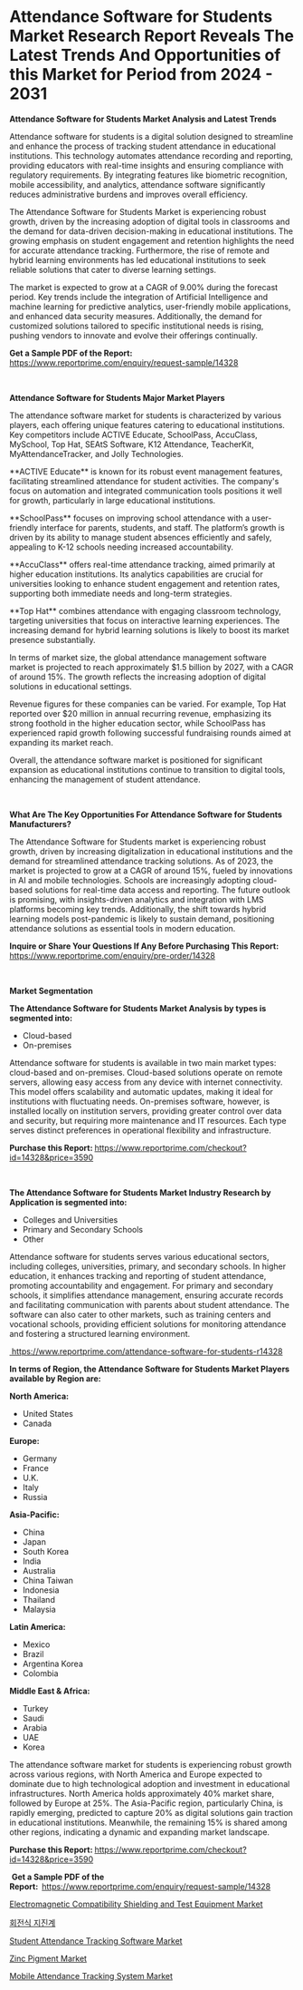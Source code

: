 <p><h1>Attendance Software for Students Market Research Report Reveals The Latest Trends And Opportunities of this Market for Period from 2024 - 2031</h1></p><p><strong>Attendance Software for Students Market Analysis and Latest Trends</strong></p>
<p><p>Attendance software for students is a digital solution designed to streamline and enhance the process of tracking student attendance in educational institutions. This technology automates attendance recording and reporting, providing educators with real-time insights and ensuring compliance with regulatory requirements. By integrating features like biometric recognition, mobile accessibility, and analytics, attendance software significantly reduces administrative burdens and improves overall efficiency.</p><p>The Attendance Software for Students Market is experiencing robust growth, driven by the increasing adoption of digital tools in classrooms and the demand for data-driven decision-making in educational institutions. The growing emphasis on student engagement and retention highlights the need for accurate attendance tracking. Furthermore, the rise of remote and hybrid learning environments has led educational institutions to seek reliable solutions that cater to diverse learning settings.</p><p>The market is expected to grow at a CAGR of 9.00% during the forecast period. Key trends include the integration of Artificial Intelligence and machine learning for predictive analytics, user-friendly mobile applications, and enhanced data security measures. Additionally, the demand for customized solutions tailored to specific institutional needs is rising, pushing vendors to innovate and evolve their offerings continually.</p></p>
<p><strong>Get a Sample PDF of the Report:&nbsp;</strong> <a href="https://www.reportprime.com/enquiry/request-sample/14328">https://www.reportprime.com/enquiry/request-sample/14328</a></p>
<p>&nbsp;</p>
<p><strong>Attendance Software for Students Major Market Players</strong></p>
<p><p>The attendance software market for students is characterized by various players, each offering unique features catering to educational institutions. Key competitors include ACTIVE Educate, SchoolPass, AccuClass, MySchool, Top Hat, SEAtS Software, K12 Attendance, TeacherKit, MyAttendanceTracker, and Jolly Technologies.</p><p>**ACTIVE Educate** is known for its robust event management features, facilitating streamlined attendance for student activities. The company's focus on automation and integrated communication tools positions it well for growth, particularly in large educational institutions.</p><p>**SchoolPass** focuses on improving school attendance with a user-friendly interface for parents, students, and staff. The platform’s growth is driven by its ability to manage student absences efficiently and safely, appealing to K-12 schools needing increased accountability.</p><p>**AccuClass** offers real-time attendance tracking, aimed primarily at higher education institutions. Its analytics capabilities are crucial for universities looking to enhance student engagement and retention rates, supporting both immediate needs and long-term strategies.</p><p>**Top Hat** combines attendance with engaging classroom technology, targeting universities that focus on interactive learning experiences. The increasing demand for hybrid learning solutions is likely to boost its market presence substantially.</p><p>In terms of market size, the global attendance management software market is projected to reach approximately $1.5 billion by 2027, with a CAGR of around 15%. The growth reflects the increasing adoption of digital solutions in educational settings.</p><p>Revenue figures for these companies can be varied. For example, Top Hat reported over $20 million in annual recurring revenue, emphasizing its strong foothold in the higher education sector, while SchoolPass has experienced rapid growth following successful fundraising rounds aimed at expanding its market reach.</p><p>Overall, the attendance software market is positioned for significant expansion as educational institutions continue to transition to digital tools, enhancing the management of student attendance.</p></p>
<p>&nbsp;</p>
<p><strong>What Are The Key Opportunities For Attendance Software for Students Manufacturers?</strong></p>
<p><p>The Attendance Software for Students market is experiencing robust growth, driven by increasing digitalization in educational institutions and the demand for streamlined attendance tracking solutions. As of 2023, the market is projected to grow at a CAGR of around 15%, fueled by innovations in AI and mobile technologies. Schools are increasingly adopting cloud-based solutions for real-time data access and reporting. The future outlook is promising, with insights-driven analytics and integration with LMS platforms becoming key trends. Additionally, the shift towards hybrid learning models post-pandemic is likely to sustain demand, positioning attendance solutions as essential tools in modern education.</p></p>
<p><strong>Inquire or Share Your Questions If Any Before Purchasing This Report:</strong> <a href="https://www.reportprime.com/enquiry/pre-order/14328">https://www.reportprime.com/enquiry/pre-order/14328</a></p>
<p>&nbsp;</p>
<p><strong>Market Segmentation</strong></p>
<p><strong>The Attendance Software for Students Market Analysis by types is segmented into:</strong></p>
<p><ul><li>Cloud-based</li><li>On-premises</li></ul></p>
<p><p>Attendance software for students is available in two main market types: cloud-based and on-premises. Cloud-based solutions operate on remote servers, allowing easy access from any device with internet connectivity. This model offers scalability and automatic updates, making it ideal for institutions with fluctuating needs. On-premises software, however, is installed locally on institution servers, providing greater control over data and security, but requiring more maintenance and IT resources. Each type serves distinct preferences in operational flexibility and infrastructure.</p></p>
<p><strong>Purchase this Report:&nbsp;</strong><a href="https://www.reportprime.com/checkout?id=14328&price=3590">https://www.reportprime.com/checkout?id=14328&price=3590</a></p>
<p>&nbsp;</p>
<p><strong>The Attendance Software for Students Market Industry Research by Application is segmented into:</strong></p>
<p><ul><li>Colleges and Universities</li><li>Primary and Secondary Schools</li><li>Other</li></ul></p>
<p><p>Attendance software for students serves various educational sectors, including colleges, universities, primary, and secondary schools. In higher education, it enhances tracking and reporting of student attendance, promoting accountability and engagement. For primary and secondary schools, it simplifies attendance management, ensuring accurate records and facilitating communication with parents about student attendance. The software can also cater to other markets, such as training centers and vocational schools, providing efficient solutions for monitoring attendance and fostering a structured learning environment.</p></p>
<p><a href="https://www.reportprime.com/attendance-software-for-students-r14328">&nbsp;https://www.reportprime.com/attendance-software-for-students-r14328</a></p>
<p><strong>In terms of Region, the Attendance Software for Students Market Players available by Region are:</strong></p>
<p>
    <p> <strong> North America: </strong>
        <ul>
            <li>United States</li>
            <li>Canada</li>
        </ul>
        </p> 
    <p> <strong> Europe: </strong>
        <ul>
            <li>Germany</li>
            <li>France</li>
            <li>U.K.</li>
            <li>Italy</li>
            <li>Russia</li>
        </ul>
        </p> 
    <p> <strong> Asia-Pacific: </strong>
        <ul>
            <li>China</li>
            <li>Japan</li>
            <li>South Korea</li>
            <li>India</li>
            <li>Australia</li>
            <li>China Taiwan</li>
            <li>Indonesia</li>
            <li>Thailand</li>
            <li>Malaysia</li>
        </ul>
        </p> 
    <p> <strong> Latin America: </strong>
        <ul>
            <li>Mexico</li>
            <li>Brazil</li>
            <li>Argentina Korea</li>
            <li>Colombia</li>
        </ul>
        </p> 
    <p> <strong> Middle East & Africa: </strong>
        <ul>
            <li>Turkey</li>
            <li>Saudi</li>
            <li>Arabia</li>
            <li>UAE</li>
            <li>Korea</li>
        </ul>
    </p>
    </p>
<p><p>The attendance software market for students is experiencing robust growth across various regions, with North America and Europe expected to dominate due to high technological adoption and investment in educational infrastructures. North America holds approximately 40% market share, followed by Europe at 25%. The Asia-Pacific region, particularly China, is rapidly emerging, predicted to capture 20% as digital solutions gain traction in educational institutions. Meanwhile, the remaining 15% is shared among other regions, indicating a dynamic and expanding market landscape.</p></p>
<p><strong>Purchase this Report: </strong><a href="https://www.reportprime.com/checkout?id=14328&price=3590">https://www.reportprime.com/checkout?id=14328&price=3590</a></p>
<p>&nbsp;<strong>Get a Sample PDF of the Report:&nbsp;&nbsp;</strong><a href="https://www.reportprime.com/enquiry/request-sample/14328">https://www.reportprime.com/enquiry/request-sample/14328</a></p>
<p><strong></strong></p>
<p><p><a href="https://medium.com/@kaceyrath_40350/the-electromagnetic-compatibility-shielding-and-test-equipment-market-decisions-are-mostly-driven-71cb04595682">Electromagnetic Compatibility Shielding and Test Equipment Market</a></p><p><a href="https://medium.com/@chungcameron76/%EC%84%B8%EA%B3%84-rotational-seismometers-market-%EC%9D%80-2024%EC%97%90%EC%84%9C-2031%EB%A1%9C-%EC%97%B0%ED%8F%89%EA%B7%A0-%EC%A6%9D%EA%B0%80%EC%9C%A8%EC%9D%84-%EB%B3%B4%EC%9D%BC-%EA%B2%83%EC%9C%BC%EB%A1%9C-%EC%98%88%EC%83%81%EB%90%A9%EB%8B%88%EB%8B%A4-7b986cf92d30">회전식 지진계</a></p><p><a href="https://github.com/BretDuke76/Market-Research-Report-List-1/blob/main/student-attendance-tracking-software-market.md">Student Attendance Tracking Software Market</a></p><p><a href="https://www.linkedin.com/pulse/zinc-pigment-market-size-growth-trends-industry-analysis-0tf0e?trackingId=NSMt97iCRc%2BDQ8m%2BjLEOFw%3D%3D">Zinc Pigment Market</a></p><p><a href="https://github.com/JubayerMia832/Market-Research-Report-List-1/blob/main/mobile-attendance-tracking-system-market.md">Mobile Attendance Tracking System Market</a></p></p>